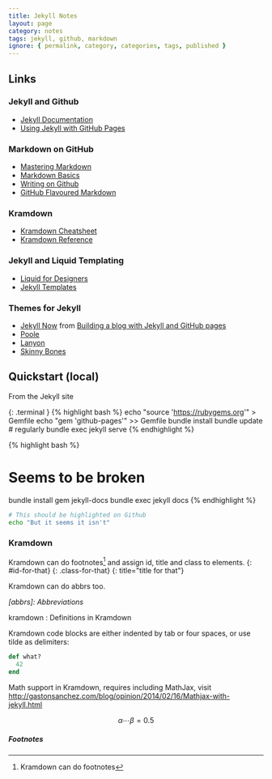 ```yaml
---
title: Jekyll Notes
layout: page
category: notes
tags: jekyll, github, markdown
ignore: { permalink, category, categories, tags, published }
---
```


## Links

### Jekyll and Github

 - [Jekyll Documentation](http://jekyllrb.com/docs/home/)
 - [Using Jekyll with GitHub Pages](https://help.github.com/articles/using-jekyll-with-pages/)

### Markdown on GitHub

 - [Mastering Markdown](https://guides.github.com/features/mastering-markdown/)
 - [Markdown Basics](https://help.github.com/articles/markdown-basics/)
 - [Writing on Github](https://help.github.com/articles/writing-on-github/)
 - [GitHub Flavoured Markdown](https://help.github.com/articles/github-flavored-markdown/)

### Kramdown

 - [Kramdown Cheatsheet](http://ricostacruz.com/cheatsheets/kramdown.html)
 - [Kramdown Reference](http://kramdown.gettalong.org/quickref.html)

### Jekyll and Liquid Templating 

 - [Liquid for Designers](https://github.com/Shopify/liquid/wiki/Liquid-for-Designers)
 - [Jekyll Templates](http://jekyllrb.com/docs/templates/)

### Themes for Jekyll

 - [Jekyll Now](https://github.com/barryclark/jekyll-now) from 
   [Building a blog with Jekyll and GitHub pages](http://www.smashingmagazine.com/2014/08/build-blog-jekyll-github-pages/)
 - [Poole](http://getpoole.com/)
 - [Lanyon](http://lanyon.getpoole.com/)
 - [Skinny Bones](https://mmistakes.github.io/skinny-bones-jekyll/)

## Quickstart (local)

From the Jekyll site

{: .terminal }
{% highlight bash %}
echo "source 'https://rubygems.org'" > Gemfile
echo "gem 'github-pages'" >> Gemfile
bundle install
bundle update # regularly
bundle exec jekyll serve
{% endhighlight %}

{% highlight bash %}
# Seems to be broken
bundle install gem jekyll-docs
bundle exec jekyll docs
{% endhighlight %}

```bash
# This should be highlighted on Github
echo "But it seems it isn't"
```

### Kramdown

Kramdown can do footnotes[^1] and assign id, title and class to elements.
{: #id-for-that}
{: .class-for-that}
{: title="title for that"}

Kramdown can do abbrs too.

*[abbrs]: Abbreviations*

kramdown
: Definitions in Kramdown

Kramdown code blocks are either indented by tab or four spaces, or use tilde as delimiters:

~~~ ruby
def what?
  42
end
~~~

Math support in Kramdown, requires including MathJax, visit http://gastonsanchez.com/blog/opinion/2014/02/16/Mathjax-with-jekyll.html

$$
\alpha \cdots \beta = 0.5
$$


##### Footnotes
[^1]: Kramdown can do footnotes

